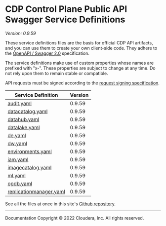 # CDP Control Plane Public API Swagger Service Definitions

*Version: 0.9.59*

These service definitions files are the basis for official CDP API artifacts,
and you can use them to create your own client-side code. They adhere to the
[OpenAPI / Swagger 2.0](https://swagger.io/specification/v2/) specification.

The service definitions make use of custom properties whose names are prefixed
with "x-". These properties are subject to change at any time. Do not rely upon
them to remain stable or compatible.

API requests must be signed according to the
[request signing specification](request_signing.md).

| Service Definition | Version |
| --- | --- |
| [audit.yaml](./audit.yaml) | 0.9.59 |
| [datacatalog.yaml](./datacatalog.yaml) | 0.9.59 |
| [datahub.yaml](./datahub.yaml) | 0.9.59 |
| [datalake.yaml](./datalake.yaml) | 0.9.59 |
| [de.yaml](./de.yaml) | 0.9.59 |
| [dw.yaml](./dw.yaml) | 0.9.59 |
| [environments.yaml](./environments.yaml) | 0.9.59 |
| [iam.yaml](./iam.yaml) | 0.9.59 |
| [imagecatalog.yaml](./imagecatalog.yaml) | 0.9.59 |
| [ml.yaml](./ml.yaml) | 0.9.59 |
| [opdb.yaml](./opdb.yaml) | 0.9.59 |
| [replicationmanager.yaml](./replicationmanager.yaml) | 0.9.59 |

See all the files at once in this site's
[Github repository](https://github.com/cloudera/cdp-dev-docs/tree/master/api-docs/swagger).

----

Documentation Copyright © 2022 Cloudera, Inc. All rights reserved.

